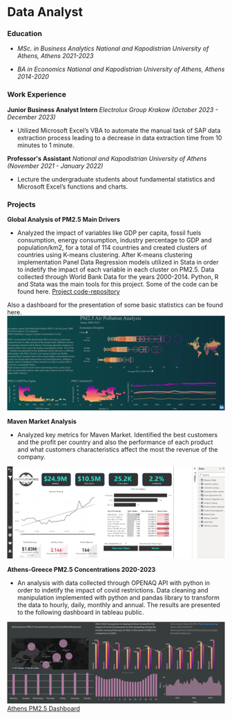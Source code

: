 # Data Analyst

### Education 
- *MSc. in  Business Analytics National and Kapodistrian University of Athens, Athens 2021-2023*

- *BA in Economics National and Kapodistrian University of Athens, Athens 2014-2020*

### Work Experience
**Junior Business Analyst Intern** _Electrolux Group Krakow (October 2023 - December 2023)_
- Utilized Microsoft Excel’s VBA to automate the manual task of SAP data extraction process leading to a
decrease in data extraction time from 10 minutes to 1 minute.

**Professor's Assistant** _National and Kapodistrian University of Athens (November 2021 - January 2022)_ 
- Lecture the undergraduate students about fundamental statistics and Microsoft Excel’s functions and
charts. 

### Projects
**Global Analysis of PM2.5 Main Drivers**

- Analyzed the impact of variables like GDP per capita, fossil fuels consumption, energy consumption, industry percentage to GDP and population/km2, for a total of 114 countries and created clusters of countries using K-means clustering. After K-means clustering implementation Panel Data Regression models utilized in Stata in order to indetify the impact of each variable in each cluster on PM2.5. Data collected through World Bank Data for the years 2000-2014. Python, R and Stata was the main tools for this project. Some of the code can be found here.
[Project code-repository](https://github.com/Yannishal/Python_projects/tree/main/air_pollution_project)

Also a dashboard for the presentation of some basic statistics can be found here.
![Tableau Statistics Dashboard PM2.5](./images/tableau.png)


**Maven Market Analysis**

- Analyzed key metrics for Maven Market. Identified the best customers and the profit per country and also the performance of each product and what customers characteristics affect the most the revenue of the company.

![Maven Market Analysis Dashboard](./images/main_dashboard.png)

**Athens-Greece PM2.5 Concentrations 2020-2023**

- An analysis with data collected through OPENAQ API with python in order to indetify the impact of covid restrictions. Data cleaning and manipulation implemented with python and pandas library to transform the data to hourly, daily, monthly and annual. The results are presented to the following dashboard in tableau public.

![Tableau Athens PM2.5 Dashboard](./images/tableau2.png)
[Athens PM2.5 Dashboard](https://public.tableau.com/app/profile/ioannis.chal/viz/AtticaGRPM2_5AirPollution20204-20238/AttikiGRPM2_5)
